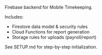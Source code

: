 Firebase backend for Mobile Timekeeping.

Includes:
- Firestore data model & security rules
- Cloud Functions for report generation
- Storage rules for uploads (payroll/report)

See SETUP.md for step-by-step initialization.
